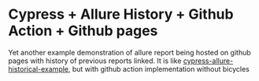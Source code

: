 # Cypress + Allure History + Github Action + Github pages

Yet another example demonstration of allure report being hosted on github pages with history of previous reports linked.
It is like [cypress-allure-historical-example](https://github.com/Shelex/cypress-allure-historical-example), but with github action implementation without bicycles 